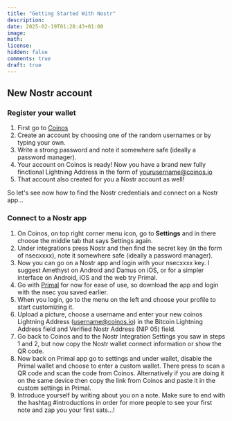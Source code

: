 ```yaml
---
title: "Getting Started With Nostr"
description: 
date: 2025-02-19T01:28:43+01:00
image: 
math: 
license: 
hidden: false
comments: true
draft: true
---
```


## New Nostr account 
### Register your wallet
1. First go to [Coinos](https://coinos.io/register)
2. Create an account by choosing one of the random usernames or by typing your own.
3. Write a strong password and note it somewhere safe (ideally a password manager).
4. Your account on Coinos is ready! Now you have a brand new fully finctional Lightning Address in the form of yourusername@coinos.io
5. That account also created for you a Nostr account as well!

So let's see now how to find the Nostr credentials and connect on a Nostr app...

### Connect to a Nostr app
1. On Coinos, on top right corner menu icon, go to **Settings** and in there choose the middle tab that says Settings again.
2. Under integrations press Nostr and then find the secret key (in the form of nsecxxxx), note it somewhere safe (ideally a password manager).
3. Now you can go on a Nostr app and login with your nsecxxxx key. I suggest Amethyst on Android and Damus on iOS, or for a simpler interface on Android, iOS and the web try Primal.
4. Go with [Primal](https://primal.net) for now for ease of use, so download the app and login with the nsec you saved earlier.
5. When you login, go to the menu on the left and choose your profile to start customizing it. 
6. Upload a picture, choose a username and enter your new coinos Lightning Address (username@coinos.io) in the Bitcoin Lightning Address field and Verified Nostr Address (NIP 05) field.
7. Go back to Coinos and to the Nostr Integration Settings you saw in steps 1 and 2, but now copy the Nostr wallet connect information or show the QR code.
8. Now back on Primal app go to settings and under wallet, disable the Primal wallet and choose to enter a custom wallet. There press to scan a QR code and scan the code from Coinos. Alternatively if you are doing it on the same device then copy the link from Coinos and paste it in the custom settings in Primal. 
9. Introduce yourself by writing about you on a note. Make sure to end with the hashtag #introductions in order for more people to see your first note and zap you your first sats…!
